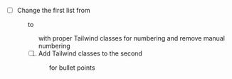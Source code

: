 - [ ] Change the first list from <ul> to <ol> with proper Tailwind classes for numbering and remove manual numbering
- [ ] Add Tailwind classes to the second <ul> for bullet points
